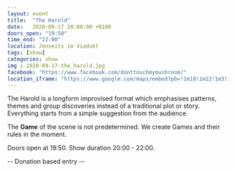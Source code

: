```yaml
---
layout: event
title:  "The Harold"
date:   2020-09-17 20:00:00 +0100
doors_open: "19:50"
time_end: "22:00"
location: Jenseits im Viadukt
tags: [show]
categories: show
img : 2020-09-17-the_harold.jpg
facebook: "https://www.facebook.com/donttouchmymushroom/"
location_iframe: "https://www.google.com/maps/embed?pb=!1m18!1m12!1m3!1d2701.3164958683724!2d8.52006681583793!3d47.38625731116593!2m3!1f0!2f0!3f0!3m2!1i1024!2i768!4f13.1!3m3!1m2!1s0x47900a15619f4fa9%3A0x124e7e779b279679!2sjenseits+im+Viadukt!5e0!3m2!1sen!2sch!4v1529147583692"
---
```

The Harold is a longform improvised format which emphasises patterns, themes and group discoveries instead of a traditional plot or story. Everything starts from a simple suggestion from the audience.
<!--more-->
The **Game** of the scene is not predetermined. We create Games and their rules in the moment.

Doors open at 19:50. Show duration 20:00 - 22:00.

-- Donation based entry --
